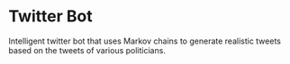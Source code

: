 # Twitter Bot
Intelligent twitter bot that uses Markov chains to generate realistic tweets based on the tweets of various politicians. 
